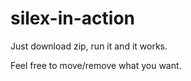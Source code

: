 silex-in-action
===============

Just download zip, run it and it works.

Feel free to move/remove what you want.